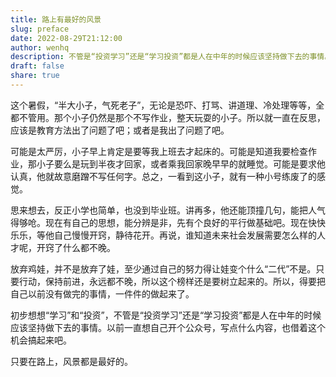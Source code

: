 ```yaml
---
title: 路上有最好的风景
slug: preface
date: 2022-08-29T21:12:00
author: wenhq
description: 不管是“投资学习”还是“学习投资”都是人在中年的时候应该​坚持做下去的事情。以前一直想自己开个公众号，写点什么内容，也借着这个机会搞起来吧。只要在​路上，风景都是最好的。
draft: false
share: true
---
```


这个暑假，“半大小子，气死老子”，无论是恐吓、打骂、讲道理、冷处理等等，全都不管用。那个小子仍然是那个不写作业，整天玩耍的小子。所以就一直在反思，应该是教育方法出了问题了吧；或者是我出了问题了吧。

可能是太严厉，小子早上肯定是要等我上班去才起床的。可能是知道我要检查作业，那小子要么是玩到半夜才回家，或者乘我回家晚早早的就睡觉。可能是要求他认真，他就故意磨蹭不写任何字。总之，一看到这小子，就有一种小号练废了的感觉。

思来想去，反正小学也简单，也没到毕业班。讲再多，他还能顶撞几句，能把人气得够呛。现在有自己的思想，能分辨是非，先有个良好的平行做基础吧。现在快快乐乐，等他自己慢慢开窍，静待花开。再说，谁知道未来社会发展需要怎么样的人才呢，开窍了什么都不晚。

放弃鸡娃，并不是放弃了娃，至少通过自己的努力得让娃变个什么“二代”不是。只要行动，保持前进，永远都不晚，所以这个榜样还是要树立起来的。所以，得要把自己以前没有做完的事情，一件件的做起来了。

初步想想“学习”和“投资”，不管是“投资学习”还是“学习投资”都是人在中年的时候应该坚持做下去的事情。以前一直想自己开个公众号，写点什么内容，也借着这个机会搞起来吧。

只要在路上，风景都是最好的。
